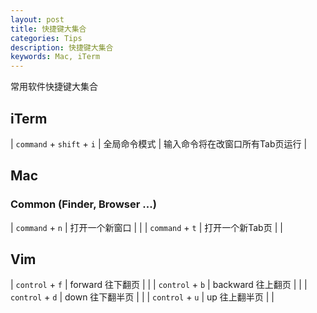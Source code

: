 ```yaml
---
layout: post
title: 快捷键大集合
categories: Tips
description: 快捷键大集合
keywords: Mac, iTerm
---
```



常用软件快捷键大集合

## iTerm

| `command` + `shift` + `i` | 全局命令模式 | 输入命令将在改窗口所有Tab页运行 |


## Mac

### Common (Finder, Browser ...)

| `command` + `n` | 打开一个新窗口 | |
| `command` + `t` | 打开一个新Tab页 | |


## Vim
| `control` + `f` | forward 往下翻页 | |
| `control` + `b` | backward 往上翻页 | |
| `control` + `d` | down 往下翻半页 | |
| `control` + `u` | up 往上翻半页 | |

